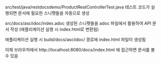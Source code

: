 src/test/java/restdocsdemo/ProductRestControllerTest.java
테스트 코드가 실행되면 문서에 필요한 스니펫들을 자동으로 생성

src/docs/asciidoc/index.adoc
생성된 스니펫들을 adoc 파일에서 활용하여 API 문서 작성 (애플리케이션 실행 시 index.html로 변환됨)

애플리케이션 실행 시 build/docs/asciidoc/ 경로에 index.html 파일이 생성됨

이제 브라우저에서 http://localhost:8080/docs/index.html 에 접근하면 문서를 볼 수 있음
